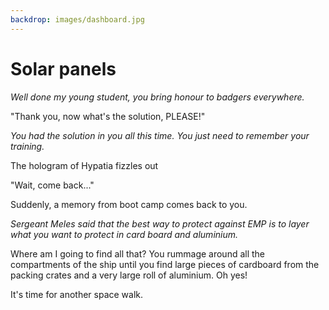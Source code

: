 ```yaml
---
backdrop: images/dashboard.jpg
---
```


# Solar panels

_Well done my young student, you bring honour to badgers everywhere._

"Thank you, now what's the solution, PLEASE!"

_You had the solution in you all this time. You just need to remember your training._

The hologram of Hypatia fizzles out

"Wait, come back..." 

Suddenly, a memory from boot camp comes back to you.

_Sergeant Meles said that the best way to protect against EMP is to layer what you want to protect in card board and aluminium._

Where am I going to find all that? You rummage around all the compartments of the ship until you find large pieces of cardboard from the packing crates and a very large roll of aluminium. Oh yes!

It's time for another space walk.

<Page url="spacewalk" instructions="" action="Space walk" condition="none" /> 

